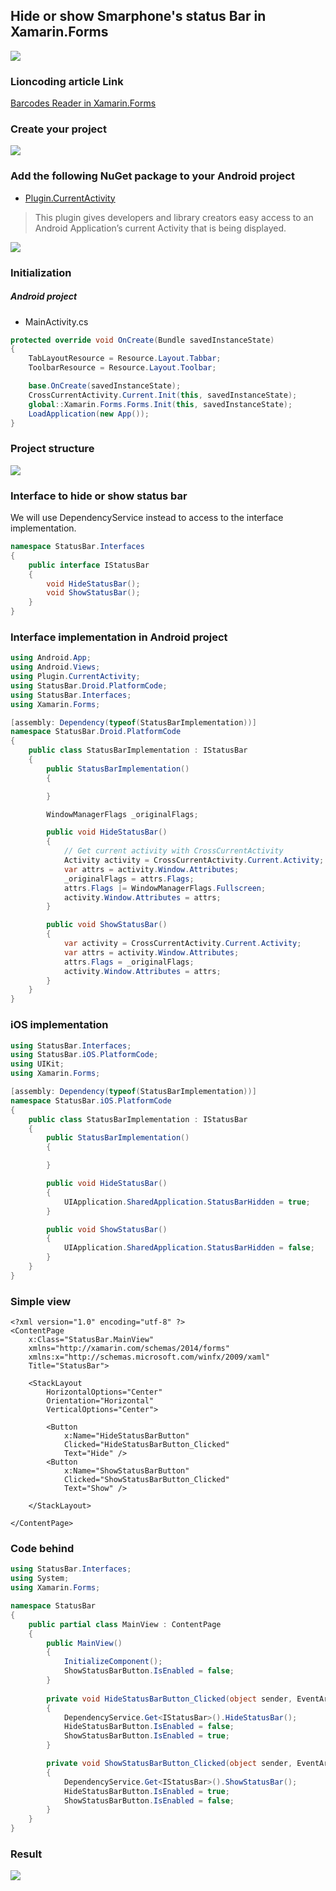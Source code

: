## Hide or show Smarphone's status Bar in Xamarin.Forms

![](StatusBar/screenshots/statusBar_demo.gif)

### Lioncoding article Link

[Barcodes Reader in Xamarin.Forms](https://lioncoding.com/2019/02/21/2019-02-21-concevoir-un-lecteur-de-code-barres-avec-xamarin-forms/)

### Create your project

![](StatusBar/screenshots/create_project.PNG)

### Add the following NuGet package to your Android project

- [Plugin.CurrentActivity](https://www.nuget.org/packages/Plugin.CurrentActivity/)

> This plugin gives developers and library creators easy access to an Android Application’s current Activity that is being displayed.

![](StatusBar/screenshots/nuget.PNG)

### Initialization

##### Android project

- MainActivity.cs

```csharp
protected override void OnCreate(Bundle savedInstanceState)
{
	TabLayoutResource = Resource.Layout.Tabbar;
	ToolbarResource = Resource.Layout.Toolbar;

	base.OnCreate(savedInstanceState);
	CrossCurrentActivity.Current.Init(this, savedInstanceState);
	global::Xamarin.Forms.Forms.Init(this, savedInstanceState);
	LoadApplication(new App());
}
```

### Project structure

![](StatusBar/screenshots/project_structure.PNG)

### Interface to hide or show status bar

We will use DependencyService instead to access to the interface implementation.

```csharp
namespace StatusBar.Interfaces
{
    public interface IStatusBar
    {
        void HideStatusBar();
        void ShowStatusBar();
    }
}
```

### Interface implementation in Android project

```csharp
using Android.App;
using Android.Views;
using Plugin.CurrentActivity;
using StatusBar.Droid.PlatformCode;
using StatusBar.Interfaces;
using Xamarin.Forms;

[assembly: Dependency(typeof(StatusBarImplementation))]
namespace StatusBar.Droid.PlatformCode
{
    public class StatusBarImplementation : IStatusBar
    {
        public StatusBarImplementation()
        {

        }

        WindowManagerFlags _originalFlags;

        public void HideStatusBar()
        {
        	// Get current activity with CrossCurrentActivity
            Activity activity = CrossCurrentActivity.Current.Activity;
            var attrs = activity.Window.Attributes;
            _originalFlags = attrs.Flags;
            attrs.Flags |= WindowManagerFlags.Fullscreen;
            activity.Window.Attributes = attrs;
        }

        public void ShowStatusBar()
        {
            var activity = CrossCurrentActivity.Current.Activity;
            var attrs = activity.Window.Attributes;
            attrs.Flags = _originalFlags;
            activity.Window.Attributes = attrs;
        }
    }
}
```

### iOS implementation

```csharp
using StatusBar.Interfaces;
using StatusBar.iOS.PlatformCode;
using UIKit;
using Xamarin.Forms;

[assembly: Dependency(typeof(StatusBarImplementation))]
namespace StatusBar.iOS.PlatformCode
{
    public class StatusBarImplementation : IStatusBar
    {
        public StatusBarImplementation()
        {

        }

        public void HideStatusBar()
        {
            UIApplication.SharedApplication.StatusBarHidden = true;
        }

        public void ShowStatusBar()
        {
            UIApplication.SharedApplication.StatusBarHidden = false;
        }
    }
}
```

### Simple view

```xaml
<?xml version="1.0" encoding="utf-8" ?>
<ContentPage
    x:Class="StatusBar.MainView"
    xmlns="http://xamarin.com/schemas/2014/forms"
    xmlns:x="http://schemas.microsoft.com/winfx/2009/xaml"
    Title="StatusBar">

    <StackLayout
        HorizontalOptions="Center"
        Orientation="Horizontal"
        VerticalOptions="Center">

        <Button
            x:Name="HideStatusBarButton"
            Clicked="HideStatusBarButton_Clicked"
            Text="Hide" />
        <Button
            x:Name="ShowStatusBarButton"
            Clicked="ShowStatusBarButton_Clicked"
            Text="Show" />

    </StackLayout>

</ContentPage>
```

### Code behind

```csharp
using StatusBar.Interfaces;
using System;
using Xamarin.Forms;

namespace StatusBar
{
    public partial class MainView : ContentPage
    {
        public MainView()
        {
            InitializeComponent();
            ShowStatusBarButton.IsEnabled = false;
        }
       
        private void HideStatusBarButton_Clicked(object sender, EventArgs e)
        {
            DependencyService.Get<IStatusBar>().HideStatusBar();
            HideStatusBarButton.IsEnabled = false;
            ShowStatusBarButton.IsEnabled = true;
        }

        private void ShowStatusBarButton_Clicked(object sender, EventArgs e)
        {
            DependencyService.Get<IStatusBar>().ShowStatusBar();
            HideStatusBarButton.IsEnabled = true;
            ShowStatusBarButton.IsEnabled = false;
        }
    }
}
```

### Result

![](StatusBar/screenshots/statusBar_demo.gif)